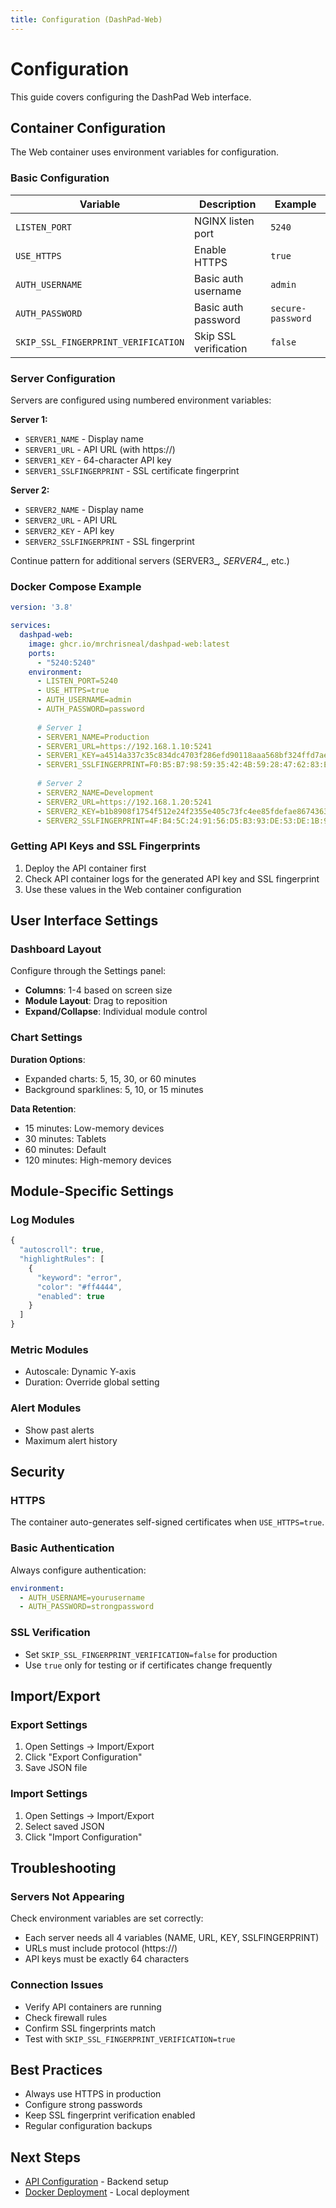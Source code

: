 ```yaml
---
title: Configuration (DashPad-Web)
---
```


# Configuration

This guide covers configuring the DashPad Web interface.

## Container Configuration

The Web container uses environment variables for configuration.

### Basic Configuration

| Variable | Description | Example |
|----------|-------------|---------|
| `LISTEN_PORT` | NGINX listen port | `5240` |
| `USE_HTTPS` | Enable HTTPS | `true` |
| `AUTH_USERNAME` | Basic auth username | `admin` |
| `AUTH_PASSWORD` | Basic auth password | `secure-password` |
| `SKIP_SSL_FINGERPRINT_VERIFICATION` | Skip SSL verification | `false` |

### Server Configuration

Servers are configured using numbered environment variables:

**Server 1:**
- `SERVER1_NAME` - Display name
- `SERVER1_URL` - API URL (with https://)
- `SERVER1_KEY` - 64-character API key
- `SERVER1_SSLFINGERPRINT` - SSL certificate fingerprint

**Server 2:**
- `SERVER2_NAME` - Display name
- `SERVER2_URL` - API URL
- `SERVER2_KEY` - API key
- `SERVER2_SSLFINGERPRINT` - SSL fingerprint

Continue pattern for additional servers (SERVER3_*, SERVER4_*, etc.)

### Docker Compose Example

```yaml
version: '3.8'

services:
  dashpad-web:
    image: ghcr.io/mrchrisneal/dashpad-web:latest
    ports:
      - "5240:5240"
    environment:
      - LISTEN_PORT=5240
      - USE_HTTPS=true
      - AUTH_USERNAME=admin
      - AUTH_PASSWORD=password
      
      # Server 1
      - SERVER1_NAME=Production
      - SERVER1_URL=https://192.168.1.10:5241
      - SERVER1_KEY=a4514a337c35c834dc4703f286efd90118aaa568bf324ffd7aedaeba61d7a679
      - SERVER1_SSLFINGERPRINT=F0:B5:B7:98:59:35:42:4B:59:28:47:62:83:EB:BA:DD
      
      # Server 2
      - SERVER2_NAME=Development
      - SERVER2_URL=https://192.168.1.20:5241
      - SERVER2_KEY=b1b8908f1754f512e24f2355e405c73fc4ee85fdefae8674363e69bddc6d39b3
      - SERVER2_SSLFINGERPRINT=4F:B4:5C:24:91:56:D5:B3:93:DE:53:DE:1B:95:4B:2E
```

### Getting API Keys and SSL Fingerprints

1. Deploy the API container first
2. Check API container logs for the generated API key and SSL fingerprint
3. Use these values in the Web container configuration

## User Interface Settings

### Dashboard Layout

Configure through the Settings panel:
- **Columns**: 1-4 based on screen size
- **Module Layout**: Drag to reposition
- **Expand/Collapse**: Individual module control

### Chart Settings

**Duration Options**:
- Expanded charts: 5, 15, 30, or 60 minutes
- Background sparklines: 5, 10, or 15 minutes

**Data Retention**:
- 15 minutes: Low-memory devices
- 30 minutes: Tablets
- 60 minutes: Default
- 120 minutes: High-memory devices

## Module-Specific Settings

### Log Modules

```javascript
{
  "autoscroll": true,
  "highlightRules": [
    {
      "keyword": "error",
      "color": "#ff4444",
      "enabled": true
    }
  ]
}
```

### Metric Modules

- Autoscale: Dynamic Y-axis
- Duration: Override global setting

### Alert Modules

- Show past alerts
- Maximum alert history

## Security

### HTTPS

The container auto-generates self-signed certificates when `USE_HTTPS=true`.

### Basic Authentication

Always configure authentication:

```yaml
environment:
  - AUTH_USERNAME=yourusername
  - AUTH_PASSWORD=strongpassword
```

### SSL Verification

- Set `SKIP_SSL_FINGERPRINT_VERIFICATION=false` for production
- Use `true` only for testing or if certificates change frequently

## Import/Export

### Export Settings
1. Open Settings → Import/Export
2. Click "Export Configuration"
3. Save JSON file

### Import Settings
1. Open Settings → Import/Export
2. Select saved JSON
3. Click "Import Configuration"

## Troubleshooting

### Servers Not Appearing

Check environment variables are set correctly:
- Each server needs all 4 variables (NAME, URL, KEY, SSLFINGERPRINT)
- URLs must include protocol (https://)
- API keys must be exactly 64 characters

### Connection Issues

- Verify API containers are running
- Check firewall rules
- Confirm SSL fingerprints match
- Test with `SKIP_SSL_FINGERPRINT_VERIFICATION=true`

## Best Practices

- Always use HTTPS in production
- Configure strong passwords
- Keep SSL fingerprint verification enabled
- Regular configuration backups

## Next Steps

- [API Configuration](../api/configuration.md) - Backend setup
- [Docker Deployment](../docker.md) - Local deployment